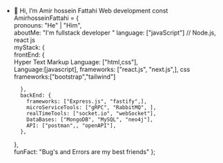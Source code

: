 - 👋 Hi, I’m Amir hossein Fattahi
 Web development 
const AmirhosseinFattahi = {     
    pronouns: "He" | "Him",     
    aboutMe: "I'm fullstack developer "
    language: ["javaScript"] // Node.js, react js        
    myStack: {   
     frontEnd: {             
          Hyper Text Markup Language: ["html,css"],  
          Language:[javascript],
          frameworks: ["react.js", "next.js",],
          css frameworks:["bootstrap","tailwind"]
          
        },         
        backEnd: {             
          frameworks: ["Express.js", "fastify",],                   
          microServiceTools: ["gRPC", "RabbitMQ", ],
          realTimeTools: ["socket.io", "webSocket"],
          DataBases: ["MongoDB", "MySQL", "neo4j"],
          API: ["postman",, "openAPI"],
        },              
   },         
   funFact: "Bug's and Errors are my best friends" 
};
